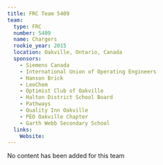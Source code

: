 ```yaml
---
title: FRC Team 5409
team:
  type: FRC
  number: 5409
  name: Chargers
  rookie_year: 2015
  location: Oakville, Ontario, Canada
  sponsors:
    - Siemens Canada
    - International Union of Operating Engineers
    - Hanson Brick
    - LeoChem
    - Optimist Club of Oakville
    - Halton District School Board
    - Pathways
    - Quality Inn Oakville
    - PEO Oakville Chapter
    - Garth Webb Secondary School
  links:
    Website: 
---
```

No content has been added for this team